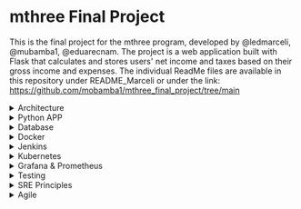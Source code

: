 # mthree Final Project

This is the final project for the mthree program, developed by @ledmarceli, @mubamba1, @eduarecnam. The project is a web application built with Flask that calculates and stores users' net income and taxes based on their gross income and expenses. The individual ReadMe files are available in this repository under README_Marceli or under the link: https://github.com/mobamba1/mthree_final_project/tree/main



<details>
  <summary>Architecture</summary>

  ### The project's architecture is broken down into the following components
  - Python App/Database.
  - Github.
  - Jenkins.
  - Kubernetes.
  - Kubernetes Cluster
    - Grafana.
    - Live Production Python App/Database
   
   ### On the following picture, you'll see a flowchart describing the way the components communicate.
  ![Screenshot_2024-09-03_at_12 38 13-removebg-preview](https://github.com/user-attachments/assets/4d7dfa7f-e07c-4a72-8757-564a9b94b746)
</details>

<details>
  <summary>Python APP</summary>

  ### The Python App performs tax calculations based on the income and expenses. This app contains the following components
  - *Tax Calculations:* As we mentioned before, these tax calculations are made based on the user's income and expenses.
  - *Database creation/Actualization:* The app also performs database creation and actualization (through inserting the new records in it)
  - *Security Meassures:* The app also includes some security meassures such as escaping markup language and check the user's input so that, attacks like XSS are avoided.
  - *HTML & CSS:* The app's UI is composed of 2 HTML file and 1 CSS file to add some style to the HTML file.
  - *Testing:* The app also includes Front-end testing, this task was carried out with Selenium.
  ### The following picture is an illustration of the app's UI.
  <img width="430" alt="app UI" src="https://github.com/user-attachments/assets/d5fdfd56-9ea0-463e-aa48-93d3cc32f240">

</details>

<details>
  <summary>Database</summary>

  ### The DBMS used for this app is SQLite, as the app is pretty small, we didn't require much out of the database.
  - The database is one single table named *users* to store their inputs. In the following picture, you'll see a better description of this table.
  <img width="799" alt="Database's table" src="https://github.com/user-attachments/assets/67932890-c506-4f90-9c9e-10ca504c88b8">
</details>

<details>
  <summary>Docker</summary>
  
  ### You can see our docker file (and int's requirements) in the next two code blocks.

  - Dockerfile
  ```
    # Use an official Python runtime as a parent image
    FROM python:3.9-slim
    
    # Install SQLite3
    RUN apt-get update && apt-get install -y sqlite3
    
    # Set the working directory in the container
    WORKDIR /app
    
    # Copy the current directory contents into the container at /app
    COPY . /app
    
    # Install any needed packages specified in requirements.txt
    RUN pip install --no-cache-dir -r requirements.txt
    
    # Expose port 5000 for the Flask app
    EXPOSE 5000
    
    # Define environment variable
    ENV FLASK_APP=app.py
    
    # Run the application
    CMD ["python", "app.py"]
  ```

  - Requirements
  
  ```
    Flask==2.3.2
    MarkupSafe==2.1.3
    Werkzeug>=2.1.0
  ```
</details>

<details>
  <summary>Jenkins</summary>

  ### Our Jenkins file has 3 stages:
  1. *Build Docker Image:* On this stage we make sure we're at the right folder `python_scripts` to then create the docker image, named `my-docker-image` (see the code block)
  
  ```
    // Docker build stage
    stage('Build Docker Image') {
        steps {
            script {
                sh '''
                echo "Building Docker image..."
                pwd
                cd /
                pwd
                cd home/ubuntu/python_scripts
                pwd
                docker build -t my-docker-image .
                '''
            }
        }
    }
  ```

  2. *Docker Push Image:* On this stage, the docker image that just been created, is pushed to the Docker Hub. (see code block)
  
  ```
    // Docker push stage
    stage('Push Docker Image') {
        steps {
            script {
                sh '''
                echo "Pushing Docker image to Docker Hub..."
                docker tag my-docker-image kenneth1521412/my-docker-image
                docker push kenneth1521412/my-docker-image:latest
                '''
            }
        }
    }
  ```

3. *Kubernetes Deployment Stage:* On this stage the docker image is deployed on a Kubernetes cluster with the help of course of the configuration files `deployment.yaml` and `service.yaml` (see code block)

```
  // Kubernetes deployment stages
  stage('Starting Minikube') {
      steps {
          script {
              sh '''
              echo "Starting Minikube..."
              minikube delete || true
              minikube start
              minikube status
              
              echo "Deploying to Kubernetes..."
              cd /
              pwd
              cd home/ubuntu/minikube
              pwd
              kubectl apply -f deployment.yaml
              kubectl apply -f service.yaml
              kubectl get pods
              kubectl get services
              '''
          }
      }
  }
```

</details>

<details>
  <summary>Kubernetes</summary>

  ### The app is deployed in a Kubernetes cluster to provide CI/CD and a namespace that's going to be used by Grafana on the next step. To see the configuration file, have a look to the next two code blocks.
  - Deployment.yaml

  ```
    apiVersion: apps/v1
    kind: Deployment
    metadata:
      name: flask-app
    spec:
      replicas: 1
      selector:
        matchLabels:
          app: flask-app
      template:
        metadata:
          labels:
            app: flask-app
        spec:
          containers:
          - name: flask-container
            image: kenneth1521412/my-docker-image
            ports:
            - containerPort: 5000
  ```
  - Service.yaml

  ```
    apiVersion: v1
    kind: Service
    metadata:
      name: app-service
    spec:
      type: NodePort
      selector:
        app: flask-app
      ports:
        - protocol: TCP
          port: 80
          targetPort: 5000
          nodePort: 30236  # You can specify this port or allow Kubernetes to choose one in the 30000-32767 range
  ```
  
</details>

<details>
  <summary>Grafana & Prometheus</summary>

  ### In order to monitor the cluster, we've developed a dashboard with the help of Grafana & Prometheus to check the cluster's health. We're specially watching:
  - Instance temperature.
  - Network usage.
  - Number of times the network has dropped.
  - Information save in the database.
  - CPU usage.
  
  ### In the following picture, you can have a look of this dashboard.
  ![dashbboard](https://github.com/user-attachments/assets/f87996a0-a474-440e-98ea-0e5db82284d9)
</details>

<details>
  <summary>Testing</summary>

  ### We've also implemented front-end testing with the help of Selenium. This file contains 3 functions:
  1. Set up: On this function the browser's driver is intialized. See code block.

  ```
    service = Service(ChromeDriverManager().install())
    self.driver = webdriver.Chrome(service=service)
    self.driver.get("http://16.171.20.149:5000")  # Update with your actual Docker container port
  ```

2. Test: On this function is where the fields are filled up and submit. See code block.

```
  driver = self.driver
  #Wait a moment for the page to load
  time.sleep(2)
  
  # Find fields
  first_name_field = driver.find_element("name", "first_name")
  last_name_field = driver.find_element("name", "last_name")
  income_field = driver.find_element("name", "income")
  expenses_field = driver.find_element("name", "expenses")
  submit_button = driver.find_element(By.XPATH, "//button[text()='Calculate Tax']")
  
  # Fill fields and submit
  first_name_field.send_keys("Marceli")
  last_name_field.send_keys("Ciesielski")
  income_field.send_keys("27000")
  expenses_field.send_keys("2000")
  submit_button.click()
  
  # Wait a moment for the page to load
  time.sleep(1)
  
  # Check if the output is fine
  self.assertIn("Tax Calculation Result", driver.page_source)
```
3. Tear down: On this function everything is cleaned up after the test is completed, closing the browser opened during the test. See code block.

```
  self.driver.quit()
```
</details>

<details>
  <summary>SRE Principles</summary>

  1. *Embracing risk:* For this project we accepeted that 100% reliaiblity isn't possible nor cost effective, that's why we decided to give priority to cost (given that we're paying for it) over availability (obviously in a real production set up we'd balance them up).
  2. *Service Level Objectives:* Our services level objectives were not meassure it, but as we mentioned before, we were only trying to optimize budget and features development as much as possible.
  3. *Eliminate toil:* Our app pipeline is being completely automated and documented. From its execution to its deployment and monitoring.
  4. *Monitoring distributed systems:* We're watching the performance of the app through a dashboard built with the help of *Grafana* and *Prometheus*
  5. *Automation:* As we mentioned before, the complete pipeline is being automated, from its execution to its deployment and monitoring. 
  6. *Release engineering:* This app is being built, packaged, tested and deployed in a reliable, efficient, and repeatable manner, using technologies/tools like *Git/GitHub, Docker, Jenkins, Kubernetes, Grafana and Prometheus*.
  7. *Simplicity:* To the development and deployment of this app we've optimized the architecture, pipeline automation and monitoring so there is no redundancies or waste of any resources.
</details>

<details>
  <summary>Agile</summary>

  ### For the development of this project we followed an agile methodology:
  - *Iterative development:* Every component was developed iteratively, focusing on having new features at the end of every sprint, so we all could provide some feedback at the end of it.
  - *Responding to changes:* Throughout the whole proecess the team had to react to changes, for instance the initial app was different, testing wsn't a requirement, but we implemented anyways, kubernetes were implemented even though they were not a requirement as well, we had to use several instances instead of only 1.
  - *Individual and Interaction:* Communication and collaboration was really good, everybody helped each other during every sprint. Also, at the beginning and end of the day, we had a short stand-up to either plan the next sprint or sum up the day.
  - Github Project: We also used github project to get the benefits of using a kanban boards, such as tasks creation, assignation, having a visual view of the state of the project. The final state of the kanban board can be seen in the following picture.
 <img width="1680" alt="Kanban board" src="https://github.com/user-attachments/assets/2415d576-2c68-462c-ae27-ce49ddf0872a">
</details>  

